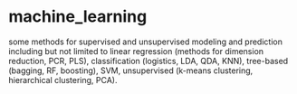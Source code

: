 # machine_learning
some methods for supervised and unsupervised modeling and prediction including but not limited to linear regression (methods for dimension reduction, PCR, PLS), classification (logistics, LDA, QDA, KNN), tree-based (bagging, RF, boosting), SVM, unsupervised (k-means clustering, hierarchical clustering, PCA).

